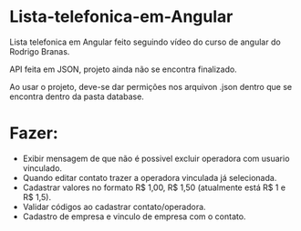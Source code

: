 # Lista-telefonica-em-Angular

Lista telefonica em Angular feito seguindo vídeo do curso de angular do Rodrigo Branas.

API feita em JSON, projeto ainda não se encontra finalizado.

Ao usar o projeto, deve-se dar permições nos arquivon .json dentro que se encontra dentro da pasta database.

# Fazer:
- Exibir mensagem de que não é possivel excluir operadora com usuario vinculado.
- Quando editar contato trazer a operadora vinculada já selecionada.
- Cadastrar valores no formato R$ 1,00, R$ 1,50 (atualmente está R$ 1 e R$ 1,5).
- Validar códigos ao cadastrar contato/operadora.
- Cadastro de empresa e vinculo de empresa com o contato.
